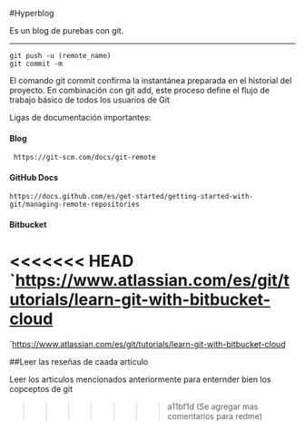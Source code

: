 #Hyperblog

Es un blog de purebas con git.

------------
```
git push -u (remote_name)
git commit -m
```

El comando git commit confirma la instantánea preparada en el historial del proyecto. En combinación con git add, este proceso define el flujo de trabajo básico de todos los usuarios de Git

Ligas de documentación importantes:
#### Blog 
`
https://git-scm.com/docs/git-remote`

#### GitHub Docs

`https://docs.github.com/es/get-started/getting-started-with-git/managing-remote-repositories`

#### Bitbucket

<<<<<<< HEAD
`https://www.atlassian.com/es/git/tutorials/learn-git-with-bitbucket-cloud
=======
`https://www.atlassian.com/es/git/tutorials/learn-git-with-bitbucket-cloud

##Leer las reseñas de caada articulo

Leer los articulos mencionados anteriormente para enternder bien los copceptos de git
>>>>>>> a11bf1d (Se agregar mas comentarios para redme)
